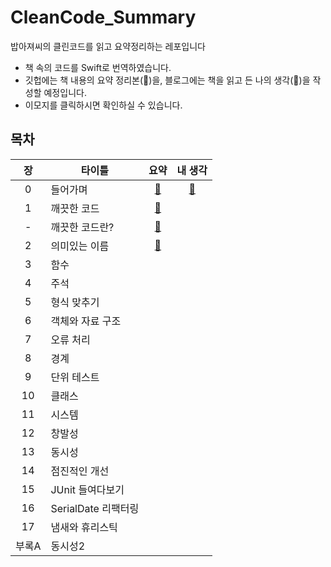 # CleanCode_Summary
밥아져씨의 클린코드를 읽고 요약정리하는 레포입니다
- 책 속의 코드를 Swift로 번역하였습니다.
- 깃헙에는 책 내용의 요약 정리본(🔖)을, 블로그에는 책을 읽고 든 나의 생각(💬)을 작성할 예정입니다.
- 이모지를 클릭하시면 확인하실 수 있습니다.


## 목차
|장|타이틀|요약|내 생각|
|:--:|---|:--:|:--:|
|0|들어가며           |[🔖](Summary/clean_code_00.m)|[💬](https://nareunhagae.tistory.com/67)|
|1|깨끗한 코드        |[🔖](Summary/clean_code_01.md)||
|-|깨끗한 코드란?      |[🔖](Summary/깨끗한코드란.md)||
|2|의미있는 이름       |[🔖](Summary/clean_code_02.md)||
|3|함수              |||
|4|주석              |||
|5|형식 맞추기         |||
|6|객체와 자료 구조     |||
|7|오류 처리          |||
|8|경계              |||
|9|단위 테스트         |||
|10|클래스            |||
|11|시스템            |||
|12|창발성            |||
|13|동시성            |||
|14|점진적인 개선       |||
|15|JUnit 들여다보기   |||
|16|SerialDate 리팩터링|||
|17|냄새와 휴리스틱     |||
|부록A|동시성2         |||

